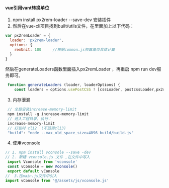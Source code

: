 #### vue引用vant转换单位
1. npm install px2rem-loader --save-dev 安装插件
2. 然后在vue-cli项目找到built/utils文件，在里面加上以下代码：
```javascript
var px2remLoader = {
  loader: 'px2rem-loader',
  options: {
    remUnit: 100     //根据common.js换算单位具体计算
  }
}
```
然后在generateLoaders函数里面插入px2remLoader ，再重启 npm run dev服务即可。
```javascript
 function generateLoaders (loader, loaderOptions) {
    const loaders = options.usePostCSS ? [cssLoader, postcssLoader,px2remLoader] : [cssLoader]
```
3. 内存泄漏
```javascript
 // 全局安装increase-memory-limit
 npm install -g increase-memory-limit
 // 进入工程目录，执行：
 increase-memory-limit
 // 打包时 cli2  (不适用cli3)
 "build": "node --max_old_space_size=4096 build/build.js"
 ```
4. 使用vconsole
```javascript
// 1. npm install vconsole --save -dev
// 2. 新建 vconsole.js 文件 ,在文件中写入
 import Vconsole from 'vconsole'
 const vConsole = new Vconsole()
 export default vConsole
//  3.在main.js文件中引入
import vConsole from '@/assets/js/vconsole.js'
```